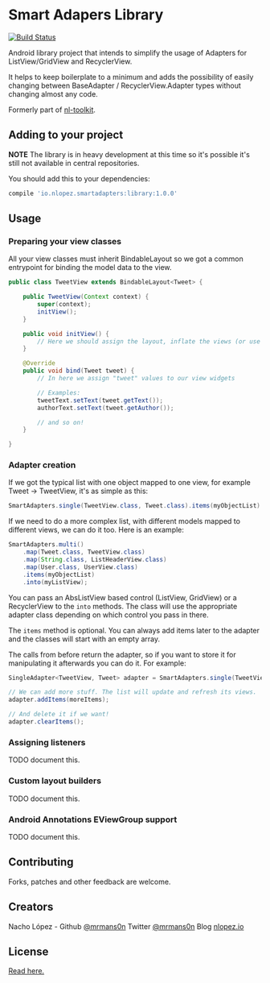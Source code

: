 Smart Adapers Library
=====================

[![Build Status](https://travis-ci.org/mrmans0n/smart-adapters.svg?branch=master)](https://travis-ci.org/mrmans0n/smart-adapters)

Android library project that intends to simplify the usage of Adapters for ListView/GridView and RecyclerView.

It helps to keep boilerplate to a minimum and adds the possibility of easily changing between BaseAdapter / RecyclerView.Adapter types without changing almost any code.

Formerly part of [nl-toolkit](https://github.com/mrmans0n/nl-toolkit).

Adding to your project
----------------------

**NOTE** The library is in heavy development at this time so it's possible it's still not available in central repositories.

You should add this to your dependencies:

```groovy
compile 'io.nlopez.smartadapters:library:1.0.0'
```

Usage
-----

### Preparing your view classes

All your view classes must inherit BindableLayout<YourModelClass> so we got a common entrypoint for binding the model data to the view.

```java
public class TweetView extends BindableLayout<Tweet> {

    public TweetView(Context context) {
        super(context);
        initView();
    }

    public void initView() {
        // Here we should assign the layout, inflate the views (or use butterknife or something similar), etc.
    }

    @Override
    public void bind(Tweet tweet) {
        // In here we assign "tweet" values to our view widgets

        // Examples:
        tweetText.setText(tweet.getText());
        authorText.setText(tweet.getAuthor());

        // and so on!
    }

}

```

### Adapter creation

If we got the typical list with one object mapped to one view, for example Tweet -> TweetView, it's as simple as this:

```java
SmartAdapters.single(TweetView.class, Tweet.class).items(myObjectList).into(myListView);
```

If we need to do a more complex list, with different models mapped to different views, we can do it too. Here is an example:

```java
SmartAdapters.multi()
    .map(Tweet.class, TweetView.class)
    .map(String.class, ListHeaderView.class)
    .map(User.class, UserView.class)
    .items(myObjectList)
    .into(myListView);
```

You can pass an AbsListView based control (ListView, GridView) or a RecyclerView to the `into` methods. The class will use the appropriate adapter class depending on which control you pass in there.

The `items` method is optional. You can always add items later to the adapter and the classes will start with an empty array.

The calls from before return the adapter, so if you want to store it for manipulating it afterwards you can do it. For example:

```java
SingleAdapter<TweetView, Tweet> adapter = SmartAdapters.single(TweetView.clas, Tweet.class).into(myListView);

// We can add more stuff. The list will update and refresh its views.
adapter.addItems(moreItems);

// And delete it if we want!
adapter.clearItems();
```

### Assigning listeners

TODO document this.

### Custom layout builders

TODO document this.

### Android Annotations EViewGroup support

TODO document this.

Contributing
------------
Forks, patches and other feedback are welcome.

Creators
--------

Nacho López - Github [@mrmans0n](https://github.com/mrmans0n) Twitter [@mrmans0n](htttps://twitter.com/mrmans0n) Blog [nlopez.io](http://nlopez.io)

License
-------

[Read here.](LICENSE)
